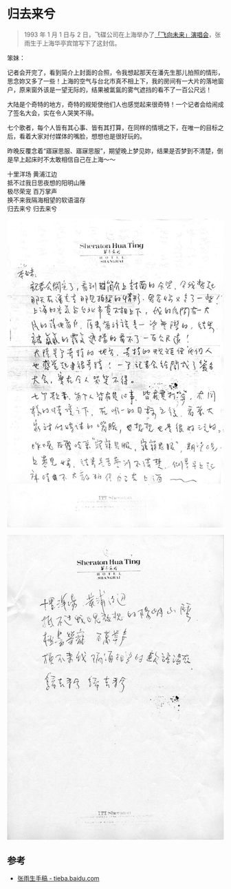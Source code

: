 # 归去来兮

> 1993 年 1 月 1 日与 2 日，飞碟公司在上海举办了[「飞向未来」演唱会](https://baike.baidu.com/item/%E9%A3%9E%E7%A2%9F%E9%A3%9E%E5%90%91%E6%9C%AA%E6%9D%A51993%E4%B8%8A%E6%B5%B7%E6%BC%94%E5%94%B1%E4%BC%9A%E5%AE%9E%E5%86%B5%E7%89%B9%E8%BE%91/14893812)，张雨生于上海华亭宾馆写下了这封信。

笨妹：

记者会开完了，看到简介上封面的合照，令我想起那天在潘先生那儿拍照的情形，思念妳又多了一些！上海的空气与台北市真不相上下，我的房间有一大片的落地窗户，原来窗外该是一望无际的，结果被氲氤的雾气遮挡的看不了一百公尺远！

大陆是个奇特的地方，奇特的规矩使他们人也感觉起来很奇特！一个记者会给闹成了签名大会，实在令人哭笑不得。

七个歌者，每个人皆有其心事、皆有其打算，在同样的情境之下，在唯一的目标之后，看着大家对付媒体的嘴脸，想想也是很好玩的。

昨晚反覆念着“寤寐思服、寤寐思服”，期望晚上梦见妳，结果是否梦到不清楚，倒是早上起床时不太敢相信自己在上海～～

十里洋场 黄浦江边  
抵不过我日思夜想的阳明山陲  
极尽荣宠 百万掌声  
换不来我隔海相望的软语温存  
归去来兮 归去来兮

![归去来兮](./homeward-bound-1.jpg)

![归去来兮](./homeward-bound-2.jpg)

## 参考

-   [张雨生手稿 - tieba.baidu.com](https://tieba.baidu.com/p/2084189476#!/l/p1)
